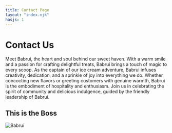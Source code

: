 ```yaml
---
title: Contact Page
layout: "index.njk"
hasjs: 1
---
```


# Contact Us


Meet Babrui, the heart and soul behind our sweet haven. With a warm smile and a passion for crafting delightful treats, Babrui brings a touch of magic to every scoop. As the captain of our ice cream adventure, Babrui infuses creativity, dedication, and a sprinkle of joy into everything we do. Whether concocting new flavors or greeting customers with genuine warmth, Babrui is the embodiment of hospitality and enthusiasm. Join us in celebrating the spirit of community and delicious indulgence, guided by the friendly leadership of Babrui.

## This is the Boss

<image src="../img/Babrui.jpg" alt="Babrui">